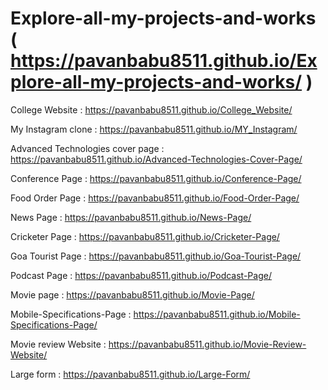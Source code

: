 # Explore-all-my-projects-and-works ( https://pavanbabu8511.github.io/Explore-all-my-projects-and-works/ )

College Website : https://pavanbabu8511.github.io/College_Website/

My Instagram clone : https://pavanbabu8511.github.io/MY_Instagram/

Advanced Technologies cover page : https://pavanbabu8511.github.io/Advanced-Technologies-Cover-Page/

Conference Page : https://pavanbabu8511.github.io/Conference-Page/

Food Order Page : https://pavanbabu8511.github.io/Food-Order-Page/

News Page : https://pavanbabu8511.github.io/News-Page/

Cricketer Page : https://pavanbabu8511.github.io/Cricketer-Page/

Goa Tourist Page : https://pavanbabu8511.github.io/Goa-Tourist-Page/

Podcast Page : https://pavanbabu8511.github.io/Podcast-Page/

Movie page : https://pavanbabu8511.github.io/Movie-Page/ 

Mobile-Specifications-Page : https://pavanbabu8511.github.io/Mobile-Specifications-Page/

Movie review Website : https://pavanbabu8511.github.io/Movie-Review-Website/

Large form : https://pavanbabu8511.github.io/Large-Form/
